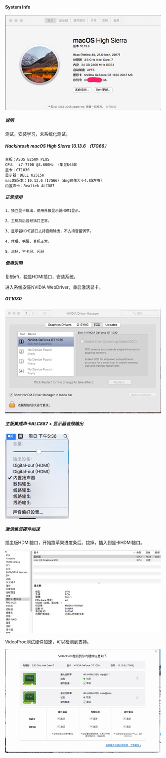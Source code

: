 
#### System Info
![SystemInfo.jpg](SystemInfo.jpg)

##### 说明

测试，安装学习，未系统化测试。


##### Hackintosh macOS High Sierra 10.13.6 （17G66）

```
主板：ASUS B250M PLUS
CPU:  i7-7700 @3.60GHz （集显U630）
显卡：GT1030 
显示器：DELL U2515H
macOS版本：10.13.6（17G66）（dmg镜像大小4.8G左右）
内置声卡：Realtek ALC887

```

##### 正常使用

```
1、独立显卡输出，使用外接显示器HDMI显示。

2、主机前后音频插口正常。

3、显示器HDMI接口支持音频输出，不支持音量调节。

4、休眠，唤醒，关机正常。

5、流畅，不卡屏、闪屏
```



##### 使用说明

复制efi，独显HDMI插口，安装系统。

进入系统安装NVIDIA WebDriver，重启激活显卡。


##### GT1030

![GT1030.jpg](GT1030.jpg)


##### 主板集成声卡ALC887 + 显示器音频输出

![Audio.jpg](Audio.jpg)



##### 激活集显硬件加速

插主板HDMI接口，开始跑苹果进度条后。拔掉，插入到显卡HDMI接口。

![U630.jpg](U630.jpg)

VideoProc测试硬件加速，可以检测到支持。

![VideoProc.jpg](VideoProc.jpg)
 





